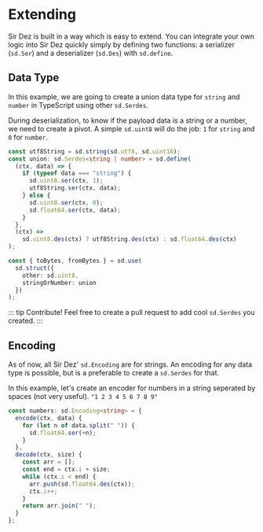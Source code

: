 # Extending

Sir Dez is built in a way which is easy to extend. You can integrate your own logic into Sir Dez quickly simply by defining two functions: a serializer (`sd.Ser`) and a deserializer (`sd.Des`) with `sd.define`.

## Data Type

In this example, we are going to create a union data type for `string` and `number` in TypeScript using other `sd.Serdes`.

During deserialization, to know if the payload data is a string or a number, we need to create a pivot. A simple `sd.uint8` will do the job: `1` for `string` and `0` for `number`.

```ts
const utf8String = sd.string(sd.utf8, sd.uint16);
const union: sd.Serdes<string | number> = sd.define(
  (ctx, data) => {
    if (typeof data === "string") {
      sd.uint8.ser(ctx, 1);
      utf8String.ser(ctx, data);
    } else {
      sd.uint8.ser(ctx, 0);
      sd.float64.ser(ctx, data);
    }
  },
  (ctx) =>
    sd.uint8.des(ctx) ? utf8String.des(ctx) : sd.float64.des(ctx)
);

const { toBytes, fromBytes } = sd.use(
  sd.struct({
    other: sd.uint8,
    stringOrNumber: union
  })
);
```

::: tip Contribute!
Feel free to create a pull request to add cool `sd.Serdes` you created.
:::

## Encoding

As of now, all Sir Dez' `sd.Encoding` are for strings. An encoding for any data type is possible, but is a preferable to create a `sd.Serdes` for that.

In this example, let's create an encoder for numbers in a string seperated by spaces (not very useful). `"1 2 3 4 5 6 7 8 9"`

```ts
const numbers: sd.Encoding<string> = {
  encode(ctx, data) {
    for (let n of data.split(" ")) {
      sd.float64.ser(+n);
    }
  },
  decode(ctx, size) {
    const arr = [];
    const end = ctx.i + size;
    while (ctx.i < end) {
      arr.push(sd.float64.des(ctx));
      ctx.i++;
    }
    return arr.join(" ");
  }
};
```
